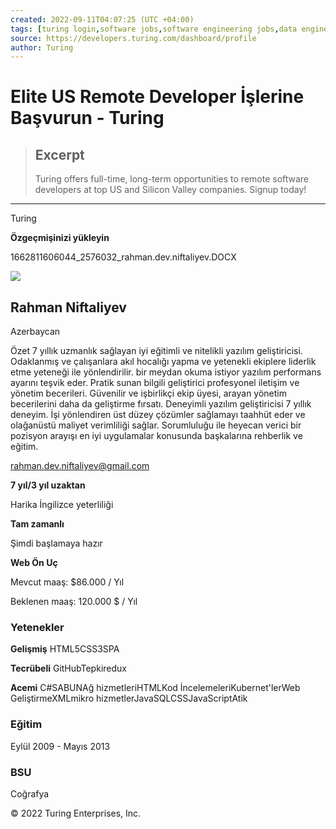 ```yaml
---
created: 2022-09-11T04:07:25 (UTC +04:00)
tags: [turing login,software jobs,software engineering jobs,data engineering jobs,full stack engineer jobs,software developer jobs,Silicon Valley jobs,american software jobs,front end developer jobs,software freelancing jobs,backend developer jobs]
source: https://developers.turing.com/dashboard/profile
author: Turing
---
```


# Elite US Remote Developer İşlerine Başvurun - Turing

> ## Excerpt
> Turing offers full-time, long-term opportunities to remote software developers at top US and Silicon Valley companies. Signup today!

---
Turing

**Özgeçmişinizi yükleyin**

1662811606044\_2576032\_rahman.dev.niftaliyev.DOCX

![](https://storage.googleapis.com/turing_developers/avatar/1662815038634_WhatsApp%20Image%202022-09-10%20at%205.03.32%20PM.jpeg)

## Rahman Niftaliyev

Azerbaycan

Özet 7 yıllık uzmanlık sağlayan iyi eğitimli ve nitelikli yazılım geliştiricisi. Odaklanmış ve çalışanlara akıl hocalığı yapma ve yetenekli ekiplere liderlik etme yeteneği ile yönlendirilir. bir meydan okuma istiyor yazılım performans ayarını teşvik eder. Pratik sunan bilgili geliştirici profesyonel iletişim ve yönetim becerileri. Güvenilir ve işbirlikçi ekip üyesi, arayan yönetim becerilerini daha da geliştirme fırsatı. Deneyimli yazılım geliştiricisi 7 yıllık deneyim. İşi yönlendiren üst düzey çözümler sağlamayı taahhüt eder ve olağanüstü maliyet verimliliği sağlar. Sorumluluğu ile heyecan verici bir pozisyon arayışı en iyi uygulamalar konusunda başkalarına rehberlik ve eğitim.

rahman.dev.niftaliyev@gmail.com

**7 yıl/3 yıl uzaktan**

Harika İngilizce yeterliliği

**Tam zamanlı**

Şimdi başlamaya hazır

**Web Ön Uç**

Mevcut maaş: $86.000 / Yıl

Beklenen maaş: 120.000 $ / Yıl

### Yetenekler

**Gelişmiş** HTML5CSS3SPA

**Tecrübeli** GitHubTepkiredux

**Acemi** C#SABUNAğ hizmetleriHTMLKod İncelemeleriKubernet'lerWeb GeliştirmeXMLmikro hizmetlerJavaSQLCSSJavaScriptAtik

### Eğitim

Eylül 2009 - Mayıs 2013

### BSU

Coğrafya

© 2022 Turing Enterprises, Inc.
